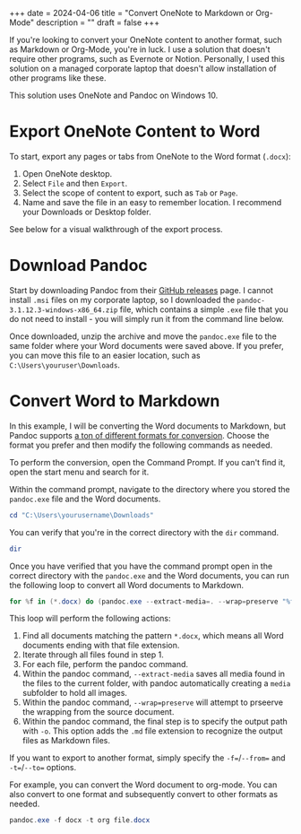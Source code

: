 +++
date = 2024-04-06
title = "Convert OneNote to Markdown or Org-Mode"
description = ""
draft = false
+++

If you're looking to convert your OneNote content to another format, such as
Markdown or Org-Mode, you're in luck. I use a solution that doesn't require
other programs, such as Evernote or Notion. Personally, I used this solution on
a managed corporate laptop that doesn't allow installation of other programs
like these.

This solution uses OneNote and Pandoc on Windows 10.

# Export OneNote Content to Word

To start, export any pages or tabs from OneNote to the Word format (`.docx`):

1. Open OneNote desktop.
2. Select `File` and then `Export`.
3. Select the scope of content to export, such as `Tab` or `Page`.
4. Name and save the file in an easy to remember location. I recommend your
   Downloads or Desktop folder.

See below for a visual walkthrough of the export process.

# Download Pandoc

Start by downloading Pandoc from their [GitHub
releases](https://github.com/jgm/pandoc/releases) page. I cannot install `.msi`
files on my corporate laptop, so I downloaded the
`pandoc-3.1.12.3-windows-x86_64.zip` file, which contains a simple `.exe` file
that you do not need to install - you will simply run it from the command line
below.

Once downloaded, unzip the archive and move the `pandoc.exe` file to the same
folder where your Word documents were saved above. If you prefer, you can move
this file to an easier location, such as `C:\Users\youruser\Downloads`.

# Convert Word to Markdown

In this example, I will be converting the Word documents to Markdown, but Pandoc
supports [a ton of different formats for
conversion](https://github.com/jgm/pandoc?tab=readme-ov-file#the-universal-markup-converter).
Choose the format you prefer and then modify the following commands as needed.

To perform the conversion, open the Command Prompt. If you can't find it, open
the start menu and search for it.

Within the command prompt, navigate to the directory where you stored the
`pandoc.exe` file and the Word documents.

```ps1
cd "C:\Users\yourusername\Downloads"
```

You can verify that you're in the correct directory with the `dir` command.

```ps1
dir
```

Once you have verified that you have the command prompt open in the correct
directory with the `pandoc.exe` and the Word documents, you can run the
following loop to convert all Word documents to Markdown.

```ps1
for %f in (*.docx) do (pandoc.exe --extract-media=. --wrap=preserve "%f" -o "%f.md")
```

This loop will perform the following actions:

1. Find all documents matching the pattern `*.docx`, which means all Word
   documents ending with that file extension.
2. Iterate through all files found in step 1.
3. For each file, perform the pandoc command.
4. Within the pandoc command, `--extract-media` saves all media found in the
   files to the current folder, with pandoc automatically creating a `media`
   subfolder to hold all images.
5. Within the pandoc command, `--wrap=preserve` will attempt to prseerve the
   wrapping from the source document.
6. Within the pandoc command, the final step is to specify the output path with
   `-o`. This option adds the `.md` file extension to recognize the output files
   as Markdown files.

If you want to export to another format, simply specify the `-f=`/`--from=` and
`-t=`/`--to=` options.

For example, you can convert the Word document to org-mode. You can also convert
to one format and subsequently convert to other formats as needed.

```ps1
pandoc.exe -f docx -t org file.docx
```
